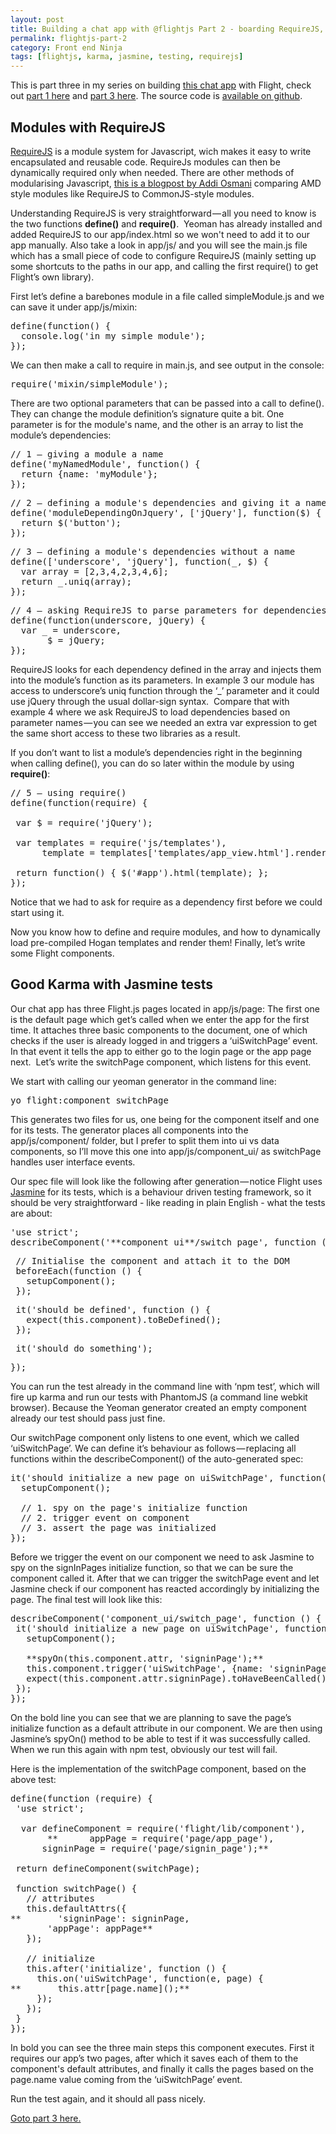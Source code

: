 ```yaml
---
layout: post
title: Building a chat app with @flightjs Part 2 - boarding RequireJS, Karma, and Jasmine
permalink: flightjs-part-2
category: Front end Ninja
tags: [flightjs, karma, jasmine, testing, requirejs]
---
```


This is part three in my series on building&nbsp;[this chat app](http://flight-chat.herokuapp.com/)&nbsp;with Flight, check out&nbsp;[part 1 here](/flightjs-part-1)&nbsp;and&nbsp;[part 3 here](/flightjs-part-3). The source code is&nbsp;[available on github](https://github.com/stefanRitter/flight-chat).

## **Modules with RequireJS**

[RequireJS](http://requirejs.org/) is a module system for Javascript, wich makes it easy to write encapsulated and reusable code. RequireJs modules can then be dynamically required only when needed.
There are other methods of modularising Javascript, [this is a blogpost by Addi Osmani](http://addyosmani.com/writing-modular-js/) comparing AMD style modules like RequireJS to CommonJS-style modules.

Understanding RequireJS is very straightforward — all you need to know is the two functions **define()** and **require()**.&nbsp;
Yeoman has already installed and added RequireJS to our app/index.html so we won't need to add it to our app manually. Also take a look in app/js/ and you will see the main.js file which has a small piece of code to configure RequireJS (mainly setting up some shortcuts to the paths in our app, and calling the first require() to get Flight’s own library).

First let’s define a barebones module in a file called simpleModule.js and we can save it under app/js/mixin:

<pre>define(function() {
  console.log('in my simple module');
});</pre>

We can then make a call to require in main.js, and see output in the console:

<pre>require('mixin/simpleModule');</pre>

There are two optional parameters that can be passed into a call to define(). They can change the module definition’s signature quite a bit. One parameter is for the module's name, and the other is an array to list the module’s dependencies:

<pre>// 1 — giving a module a name
define('myNamedModule', function() {
  return {name: 'myModule'};
});</pre>
<pre>// 2 — defining a module's dependencies and giving it a name
define('moduleDependingOnJquery', ['jQuery'], function($) {
  return $('button');
});</pre>
<pre>// 3 — defining a module's dependencies without a name
define(['underscore', 'jQuery'], function(_, $) {
  var array = [2,3,4,2,3,4,6];
  return _.uniq(array);
});</pre>
<pre>// 4 — asking RequireJS to parse parameters for dependencies
define(function(underscore, jQuery) {
  var _ = underscore,
       $ = jQuery;
});</pre>

RequireJS looks for each dependency defined in the array and injects them into the module’s function as its parameters. In example 3 our module has access to underscore’s uniq function through the ‘_’ parameter and it could use jQuery through the usual dollar-sign syntax.&nbsp;
Compare that with example 4 where we ask RequireJS to load dependencies based on parameter names — you can see we needed an extra var expression to get the same short access to these two libraries as a result.

If you don’t want to list a module’s dependencies right in the beginning when calling define(), you can do so later within the module by using **require()**:

<pre>// 5 — using require()
define(function(require) {

 var $ = require('jQuery');

 var templates = require('js/templates'),
      template = templates['templates/app_view.html'].render();

 return function() { $('#app').html(template); };
});</pre>

Notice that we had to ask for require as a dependency first before we could start using it.

Now you know how to define and require modules, and how to dynamically load pre-compiled Hogan templates and render them! Finally, let’s write some Flight components.

## Good Karma with Jasmine tests

Our chat app has three Flight.js pages located in app/js/page: The first one is the default page which get’s called when we enter the app for the first time. It attaches three basic components to the document, one of which checks if the user is already logged in and triggers a ‘uiSwitchPage’ event. In that event it tells the app to either go to the login page or the app page next.&nbsp;
Let’s write the switchPage component, which listens for this event.

We start with calling our yeoman generator in the command line:

<pre>yo flight:component switchPage</pre>

This generates two files for us, one being for the component itself and one for its tests. The generator places all components into the app/js/component/ folder, but I prefer to split them into ui vs data components, so I’ll move this one into app/js/component_ui/ as switchPage handles user interface events.

Our spec file will look like the following after generation — notice Flight uses [Jasmine](http://jasmine.github.io/1.3/introduction.html) for its tests, which is a behaviour driven testing framework, so it should be very straightforward - like reading in plain English - what the tests are about:

<pre>'use strict';
describeComponent('**component_ui**/switch_page', function () {</pre>
<pre> // Initialise the component and attach it to the DOM
 beforeEach(function () {
   setupComponent();
 });</pre>
<pre> it('should be defined', function () {
   expect(this.component).toBeDefined();
 });</pre>
<pre> it('should do something');</pre>
<pre>});</pre>

You can run the test already in the command line with ‘npm test’, which will fire up karma and run our tests with PhantomJS (a command line webkit browser).&nbsp;Because the Yeoman generator created an empty component already our test should pass just fine.

Our switchPage component only listens to one event, which we called ‘uiSwitchPage’. We can define it’s behaviour as follows — replacing all functions within the describeComponent() of the auto-generated spec:

<pre>it('should initialize a new page on uiSwitchPage', function() {
  setupComponent();

  // 1. spy on the page's initialize function
  // 2. trigger event on component
  // 3. assert the page was initialized
});</pre>

Before we trigger the event on our component we need to ask Jasmine to spy on the signInPages initialize function, so that we can be sure the component called it. After that we can trigger the switchPage event and let Jasmine check if our component has reacted accordingly by initializing the page. The final test will look like this:

<pre>describeComponent('component_ui/switch_page', function () {
 it('should initialize a new page on uiSwitchPage', function() {
   setupComponent();

   **spyOn(this.component.attr, 'signinPage');**
   this.component.trigger('uiSwitchPage', {name: 'signinPage'});
   expect(this.component.attr.signinPage).toHaveBeenCalled();
 });
});</pre>

On the bold line you can see that we are planning to save the page’s initialize function as a default attribute in our component. We are then using Jasmine’s spyOn() method to be able to test if it was successfully called. When we run this again with npm test, obviously our test will fail.

Here is the implementation of the switchPage component, based on the above test:

<pre>define(function (require) {
 'use strict';

  var defineComponent = require('flight/lib/component'),
       **&nbsp;&nbsp;&nbsp;&nbsp;&nbsp;&nbsp;appPage = require('page/app_page'),
&nbsp;&nbsp;&nbsp;&nbsp;&nbsp;&nbsp;signinPage = require('page/signin_page');**

 return defineComponent(switchPage);

 function switchPage() {
   // attributes
   this.defaultAttrs({
**&nbsp;&nbsp;&nbsp;&nbsp;&nbsp;&nbsp;&nbsp;'signinPage': signinPage,
       'appPage': appPage**
   });

   // initialize
   this.after('initialize', function () {
     this.on('uiSwitchPage', function(e, page) {
**&nbsp;&nbsp;&nbsp;&nbsp;&nbsp;&nbsp;&nbsp;this.attr[page.name]();**
     });
   });
 }
});</pre>

In bold you can see the three main steps this component executes. First it requires our app’s two pages, after which it saves each of them to the component's default attributes, and finally it calls the pages based on the page.name value coming from the ‘uiSwitchPage’ event.

Run the test again, and it should all pass nicely.

[Goto part 3 here.](/flightjs-part-3)
